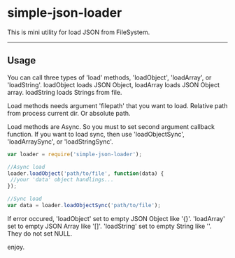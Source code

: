 # simple-json-loader
This is mini utility for load JSON from FileSystem.

----
## Usage

You can call three types of 'load' methods, 'loadObject', 'loadArray', or 'loadString'.
loadObject loads JSON Object, loadArray loads JSON Object array. loadString loads Strings from file.

Load methods needs argument 'filepath' that you want to load. Relative path from process current dir. Or absolute path.

Load methods are Async. So you must to set second argument callback function.
If you want to load sync, then use 'loadObjectSync', 'loadArraySync', or 'loadStringSync'.

```js
var loader = require('simple-json-loader');

//Async load
loader.loadObject('path/to/file', function(data) {
 //your 'data' object handlings...
});

//Sync load
var data = loader.loadObjectSync('path/to/file');

```

If error occured, 'loadObject' set to empty JSON Object like '{}'. 'loadArray' set to empty JSON Array like '[]'. 'loadString' set to empty String like ''. They do not set NULL.

enjoy.

